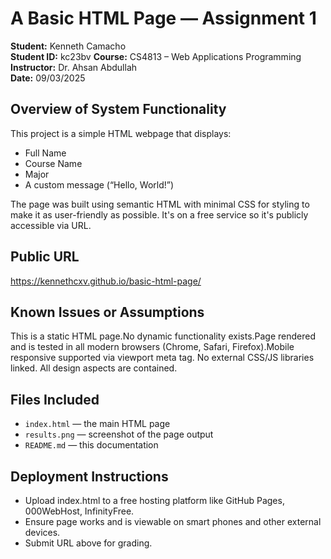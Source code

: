 # A Basic HTML Page — Assignment 1

**Student:** Kenneth Camacho  
**Student ID:** kc23bv
**Course:** CS4813 – Web Applications Programming  
**Instructor:** Dr. Ahsan Abdullah  
**Date:** 09/03/2025

## Overview of System Functionality

This project is a simple HTML webpage that displays:

- Full Name
- Course Name
- Major
- A custom message (“Hello, World!”)

The page was built using semantic HTML with minimal CSS for styling to make it as user-friendly as possible. It's on a free service so it's publicly accessible via URL.

## Public URL

https://kennethcxv.github.io/basic-html-page/

## Known Issues or Assumptions
This is a static HTML page.No dynamic functionality exists.Page rendered and is tested in all modern browsers (Chrome, Safari, Firefox).Mobile responsive supported via viewport meta tag. No external CSS/JS libraries linked. All design aspects are contained.

## Files Included

- `index.html` — the main HTML page
- `results.png` — screenshot of the page output
- `README.md` — this documentation

## Deployment Instructions
- Upload index.html to a free hosting platform like GitHub Pages, 000WebHost, InfinityFree.
- Ensure page works and is viewable on smart phones and other external devices.
- Submit URL above for grading.
